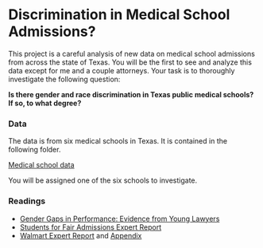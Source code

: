 
# Discrimination in Medical School Admissions?

This project is a careful analysis of new data on medical school admissions from across the state of Texas.  You will be the first to see and analyze this data except for me and a couple attorneys.  Your task is to thoroughly investigate the following question:

**Is there gender and race discrimination in Texas public medical schools?  If so, to what degree?**

### Data

The data is from six medical schools in Texas.  It is contained in the following folder.

[Medical school data](../data/medical-school-data)

You will be assigned one of the six schools to investigate.


### Readings

- [Gender Gaps in Performance: Evidence from Young Lawyers](../readings/gendergap_lawyers.pdf)
- [Students for Fair Admissions Expert Report](../readings/SFAA.pdf)
- [Walmart Expert Report](../readings/walmart.pdf) and [Appendix](../readings/walmart_appendix.pdf)
